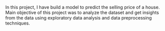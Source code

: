 In this project, I have build a model to predict the selling price of a house. Main objective of this project was to analyze the dataset and get insights from the data using exploratory data analysis and data preprocessing techniques. 
